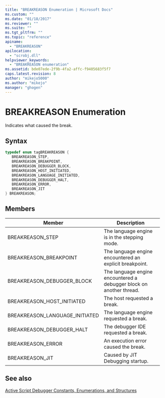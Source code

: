 ```yaml
---
title: "BREAKREASON Enumeration | Microsoft Docs"
ms.custom: ""
ms.date: "01/18/2017"
ms.reviewer: ""
ms.suite: ""
ms.tgt_pltfrm: ""
ms.topic: "reference"
apiname: 
  - "BREAKREASON"
apilocation: 
  - "scrobj.dll"
helpviewer_keywords: 
  - "BREAKREASON enumeration"
ms.assetid: bde07ede-2f9b-4fa2-affc-f9405683f5f7
caps.latest.revision: 8
author: "mikejo5000"
ms.author: "mikejo"
manager: "ghogen"
---
```

# BREAKREASON Enumeration
Indicates what caused the break.  
  
## Syntax  
  
```cpp
typedef enum tagBREAKREASON {  
   BREAKREASON_STEP,  
   BREAKREASON_BREAKPOINT,  
   BREAKREASON_DEBUGGER_BLOCK,  
   BREAKREASON_HOST_INITIATED,  
   BREAKREASON_LANGUAGE_INITIATED,  
   BREAKREASON_DEBUGGER_HALT,  
   BREAKREASON_ERROR,  
   BREAKREASON_JIT  
} BREAKREASON;  
```  
  
## Members  
  
|Member|Description|  
|------------|-----------------|  
|BREAKREASON_STEP|The language engine is in the stepping mode.|  
|BREAKREASON_BREAKPOINT|The language engine encountered an explicit breakpoint.|  
|BREAKREASON_DEBUGGER_BLOCK|The language engine encountered a debugger block on another thread.|  
|BREAKREASON_HOST_INITIATED|The host requested a break.|  
|BREAKREASON_LANGUAGE_INITIATED|The language engine requested a break.|  
|BREAKREASON_DEBUGGER_HALT|The debugger IDE requested a break.|  
|BREAKREASON_ERROR|An execution error caused the break.|  
|BREAKREASON_JIT|Caused by JIT Debugging startup.|  
  
## See also  
 [Active Script Debugger Constants, Enumerations, and Structures](../../winscript/reference/active-script-debugger-constants-enumerations-and-structures.md)